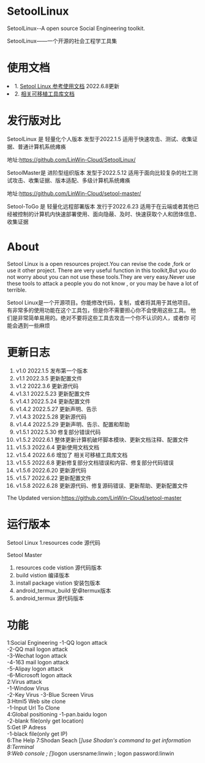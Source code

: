# SetoolLinux
SetoolLinux--A open source Social Engineering toolkit.

SetoolLinux——一个开源的社会工程学工具集


# 使用文档
<li>1. <a href='https://github.com/LinWin-Cloud/SetoolLinux/blob/main/使用文档.md'>Setool Linux 参考使用文档</a> 2022.6.8更新</li>
<li>2. <a href='https://github.com/LinWin-Cloud/SetoolLinux/blob/main/可移植工具库库文档.md'>相关可移植工具库文档</a></li>

# 发行版对比
SetoolLinux 是 轻量化个人版本 发型于2022.1.5      适用于快速攻击、测试、收集证据、普通计算机系统瘫痪

地址:https://github.com/LinWin-Cloud/SetoolLinux/

SetoolMaster是 进阶型组织版本 发型于2022.5.12     适用于面向比较复杂的社工测试攻击、收集证据、版本适配、多级计算机系统瘫痪

地址:https://github.com/LinWin-Cloud/setool-master/

Setool-ToGo 是 轻量化远程部署版本 发行于2022.6.23 适用于在云端或者其他已经被控制的计算机内快速部署使用、面向隐蔽、及时、快速获取个人和团体信息、收集证据

# About
Setool Linux is a open resources project.You can revise the code ,fork or use it other project.
There are very useful function in this toolkit,But you do not worry about you can not use these
tools.They are very easy.Never use these tools to attack a people you do not know , or you may 
be have a lot of terrible.

Setool Linux是一个开源项目。你能修改代码，复制，或者将其用于其他项目。
有非常多的使用功能在这个工具包，但是你不需要担心你不会使用这些工具。
他们是非常简单易用的。绝对不要将这些工具去攻击一个你不认识的人，或者你
可能会遇到一些麻烦

# 更新日志
1. v1.0   2022.1.5  发布第一个版本
2. v1.1   2022.3.5  更新配置文件
3. v1.2   2022.3.6  更新源代码
4. v1.3.1 2022.5.23 更新配置文件
5. v1.4.1 2022.5.24 更新配置文件
6. v1.4.2 2022.5.27 更新声明、告示
7. v1.4.3 2022.5.28 更新源代码
8. v1.4.4 2022.5.29 更新声明、告示、配置和帮助
9. v1.5.1 2022.5.30 修复部分错误代码
10. v1.5.2 2022.6.1 整体更新计算机破坏脚本模块、更新文档注释、配置文件
11. v1.5.3 2022.6.4 更新使用文档文档
12. v1.5.4 2022.6.6 增加了 相关可移植工具库文档
13. v1.5.5 2022.6.8 更新修复部分文档错误和内容、修复部分代码错误
14. v1.5.6 2022.6.20 更新源代码
15. v1.5.7 2022.6.22 更新配置文件
16. v1.5.8 2022.6.28 更新源代码、修复源码错误、更新帮助、更新配置文件

The Updated version:https://github.com/LinWin-Cloud/setool-master

# 运行版本
Setool Linux
1.resources code  源代码

Setool Master
1. resources code vistion   源代码版本
2. build vistion            编译版本
3. install package vistion  安装包版本
4. android_termux_build   安卓termux版本
5. android_termux 源代码版本

# 功能

1:Social Engineering
  -1-QQ logon attack               
  -2-QQ mail logon attack       
  -3-Wechat logon attack        
  -4-163 mail logon attack      
  -5-Alipay logon attack          
  -6-Microsoft logon attack      
2:Virus attack  
  -1-Window Virus                
  -2-Key Virus
  -3-Blue Screen Virus           
3:Html5 Web site clone  
  -1-Input Url To Clone          
4:Global positioning 
  -1-pan.baidu logon             
  -2-blank file(only get location)     
5:Get IP Adress  
  -1-black file(only get IP)       
6:The Help 
7:Shodan Seach  [*]use Shodan's command to get information
8:Terminal  
9:Web console ; [*]logon usersname:linwin ; logon password:linwin

